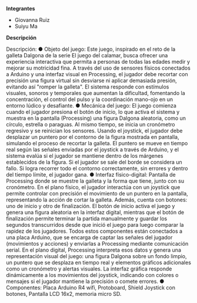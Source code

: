 **Integrantes**

  - Giovanna Ruiz
  - Suiyu Ma

**Descripción**

Descripción:
● Objeto del juego: Este juego, inspirado en el reto de la galleta Dalgona de la serie El
juego del calamar, busca ofrecer una experiencia interactiva que permita a personas
de todas las edades medir y mejorar su motricidad fina. A través del uso de sensores
físicos conectados a Arduino y una interfaz visual en Processing, el jugador debe
recortar con precisión una figura virtual sin desviarse ni aplicar demasiada presión,
evitando así "romper la galleta". El sistema responde con estímulos visuales,
sonoros y temporales que aumentan la dificultad, fomentando la concentración, el
control del pulso y la coordinación mano-ojo en un entorno lúdico y desafiante.
● Mecánica del juego: El juego comienza cuando el jugador presiona el botón de inicio,
lo que activa el sistema y muestra en la pantalla (Processing) una figura Dalgona
aleatoria, como un círculo, estrella o paraguas. Al mismo tiempo, se inicia un
cronómetro regresivo y se reinician los sensores. Usando el joystick, el jugador debe
desplazar un puntero por el contorno de la figura mostrada en pantalla, simulando el
proceso de recortar la galleta. El puntero se mueve en tiempo real según las señales
enviadas por el joystick a través de Arduino, y el sistema evalúa si el jugador se
mantiene dentro de los márgenes establecidos de la figura. Si el jugador se sale del
borde se considera un fallo. Si logra recorrer todo el contorno correctamente, sin
errores y dentro del tiempo límite, el jugador gana.
● Interfaz físico-digital: Pantalla de Processing donde se muestre la galleta y la forma
que tiene, junto con su cronómetro. En el plano físico, el jugador interactúa con un
joystick que permite controlar con precisión el movimiento de un puntero en la
pantalla, representando la acción de cortar la galleta. Además, cuenta con botones:
uno de inicio y otro de finalización. El botón de inicio activa el juego y genera una
figura aleatoria en la interfaz digital, mientras que el botón de finalización permite
terminar la partida manualmente y guardar los segundos transcurridos desde que
inició el juego para luego comparar la rapidez de los jugadores. Todos estos
componentes están conectados a una placa Arduino, que se encarga de captar las
señales del jugador (movimientos y acciones) y enviarlas a Processing mediante
comunicación serial. En el plano digital, Processing interpreta esos datos y genera
una representación visual del juego: una figura Dalgona sobre un fondo limpio, un
puntero que se desplaza en tiempo real y elementos gráficos adicionales como un
cronómetro y alertas visuales. La interfaz gráfica responde dinámicamente a los
movimientos del joystick, indicando con colores o mensajes si el jugador mantiene la
precisión o comete errores.
● Componentes: Placa Arduino R4 wifi, Protoboard, Shield Joystick con botones,
Pantalla LCD 16x2, memoria micro SD.
